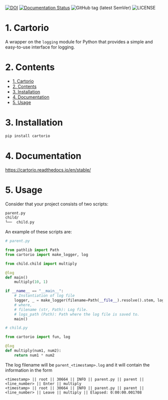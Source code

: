 [![DOI](https://zenodo.org/badge/DOI/10.5281/zenodo.5563175.svg)](https://doi.org/10.5281/zenodo.5563175)
[![Documentation Status](https://readthedocs.org/projects/cartorio/badge/?version=stable)](https://cartorio.readthedocs.io/en/stable/?badge=stable)
![GitHub tag (latest SemVer)](https://img.shields.io/github/v/tag/hsteinshiromoto/cartorio?style=flat)
![LICENSE](https://img.shields.io/badge/license-MIT-lightgrey.svg)

# 1. Cartorio

A wrapper on the `logging` module for Python that provides a simple and easy-to-use interface for logging.

# 2. Contents
- [1. Cartorio](#1-cartorio)
- [2. Contents](#2-contents)
- [3. Installation](#3-installation)
- [4. Documentation](#4-documentation)
- [5. Usage](#5-usage)

# 3. Installation
```bash
pip install cartorio
```

# 4. Documentation

https://cartorio.readthedocs.io/en/stable/

# 5. Usage

Consider that your project consists of two scripts:

```bash
parent.py
child/
└──  child.py
```

An example of these scripts are:
```python
# parent.py

from pathlib import Path
from cartorio import make_logger, log

from child.child import multiply

@log
def main()
    multiply(10, 1)

if __name__ == "__main__":
    # Instantiation of log file
    logger, _ = make_logger(filename=Path(__file__).resolve().stem, logs_path=Path(__file__).resolve().parent)
    # where,
    # filename (str, Path): Log file.
    # logs_path (Path): Path where the log file is saved to.
    main()
```

```python
# child.py

from cartorio import fun, log

@log
def multiply(num1, num2):
    return num1 * num2
```

The log filename will be `parent_<timestamp>.log` and it will contain the information in the form
```
<timestamp> || root || 30664 || INFO || parent.py || parent || <line_number> || Enter || multiply
<timestamp> || root || 30664 || INFO || parent.py || parent || <line_number> || Leave || multiply || Elapsed: 0:00:00.001708
```
